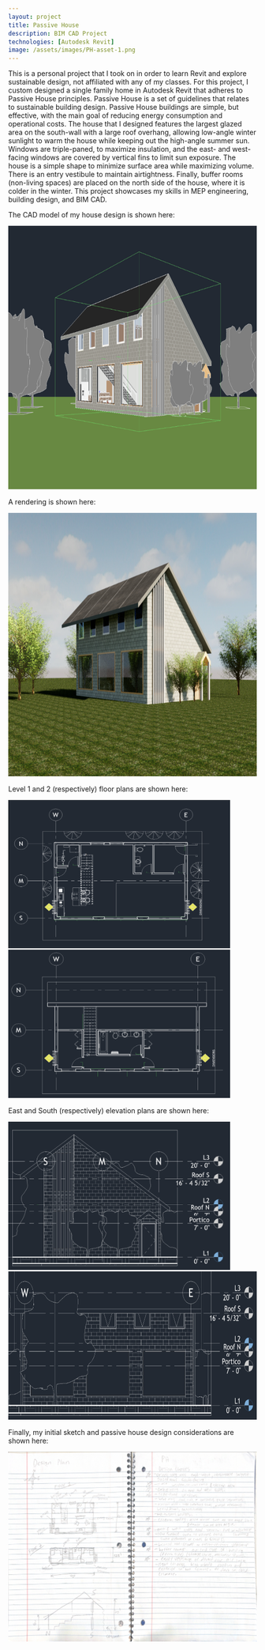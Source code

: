 ```yaml
---
layout: project
title: Passive House
description: BIM CAD Project
technologies: [Autodesk Revit]
image: /assets/images/PH-asset-1.png
---
```


This is a personal project that I took on in order to learn Revit and explore sustainable design, not affiliated with any of my classes. For this project, I custom designed a single family home in Autodesk Revit that adheres to Passive House principles. Passive House is a set of guidelines that relates to sustainable building design. Passive House buildings are simple, but effective, with the main goal of reducing energy consumption and operational costs. The house that I designed features the largest glazed area on the south-wall with a large roof overhang, allowing low-angle winter sunlight to warm the house while keeping out the high-angle summer sun. Windows are triple-paned, to maximize insulation, and the east- and west-facing windows are covered by vertical fins to limit sun exposure. The house is a simple shape to minimize surface area while maximizing volume. There is an entry vestibule to maintain airtightness. Finally, buffer rooms (non-living spaces) are placed on the north side of the house, where it is colder in the winter. This project showcases my skills in MEP engineering, building design, and BIM CAD.

The CAD model of my house design is shown here:

<img src="/assets/images/PH-asset-2.png" alt="PH CAD" width="800" height="533">

A rendering is shown here:

<img src="/assets/images/PH-asset-1.png" alt="PH render" width="800" height="533">

Level 1 and 2 (respectively) floor plans are shown here:

<img src="/assets/images/PH-asset-3.png" alt="PH floor 1" width="450" height="300">  <img src="/assets/images/PH-asset-4.png" alt="PH floor 2" width="450" height="300">

East and South (respectively) elevation plans are shown here:

<img src="/assets/images/PH-asset-5.png" alt="PH east" width="450" height="300">  <img src="/assets/images/PH-asset-6.png" alt="PH south" width="600" height="300">

Finally, my initial sketch and passive house design considerations are shown here:

<img src="/assets/images/PH-asset-7.png">
